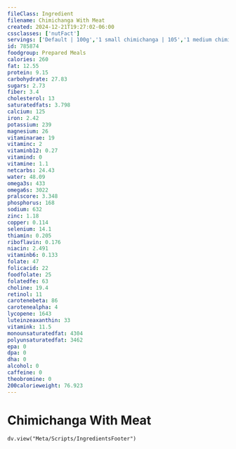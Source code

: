 ```yaml
---
fileClass: Ingredient
filename: Chimichanga With Meat
created: 2024-12-21T19:27:02-06:00
cssclasses: ['nutFact']
servings: ['Default | 100g','1 small chimichanga | 105','1 medium chimichanga | 162','1 large chimichanga | 324','1 chimichanga, nfs | 162','1 cup | 146']
id: 785874
foodgroup: Prepared Meals
calories: 260
fat: 12.55
protein: 9.15
carbohydrate: 27.83
sugars: 2.73
fiber: 3.4
cholesterol: 13
saturatedfats: 3.798
calcium: 125
iron: 2.42
potassium: 239
magnesium: 26
vitaminarae: 19
vitaminc: 2
vitaminb12: 0.27
vitamind: 0
vitamine: 1.1
netcarbs: 24.43
water: 48.09
omega3s: 433
omega6s: 3022
pralscore: 3.348
phosphorus: 168
sodium: 632
zinc: 1.18
copper: 0.114
selenium: 14.1
thiamin: 0.205
riboflavin: 0.176
niacin: 2.491
vitaminb6: 0.133
folate: 47
folicacid: 22
foodfolate: 25
folatedfe: 63
choline: 19.4
retinol: 11
carotenebeta: 86
carotenealpha: 4
lycopene: 1643
luteinzeaxanthin: 33
vitamink: 11.5
monounsaturatedfat: 4304
polyunsaturatedfat: 3462
epa: 0
dpa: 0
dha: 0
alcohol: 0
caffeine: 0
theobromine: 0
200calorieweight: 76.923
---
```


# Chimichanga With Meat

```dataviewjs
dv.view("Meta/Scripts/IngredientsFooter")
```